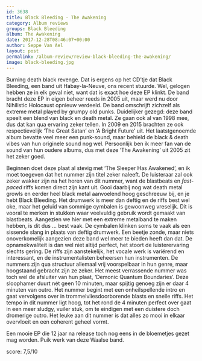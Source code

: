 ```yaml
---
id: 3638
title: Black Bleeding - The Awakening
category: Album reviews
groups: Black Bleeding
album: The Awakening
date: 2017-12-28T08:46:07+00:00
author: Seppe Van Ael
layout: post
permalink: /album-review/review-black-bleeding-the-awakening/
image: black-bleeding.jpg
---
```

Burning death black revenge. Dat is ergens op het CD’tje dat Black Bleeding, een band uit Habay-la-Neuve, ons recent stuurde. Wel, gelogen hebben ze in elk geval niet, want dat is exact hoe deze EP klinkt. De band bracht deze EP in eigen beheer reeds in 2005 uit, maar werd nu door Nihilistic Holocaust opnieuw verdeeld. De band omschrijft zichzelf als extreme metal played by grumpy old punks. Duidelijker gezegd: deze band speelt een blend van black en death metal. Ze gaan ook al van 1998 mee, dus dat kan qua ervaring zeker tellen. In 2009 en 2015 brachten ze ook respectievelijk ‘The Great Satan’ en ‘A Bright Future’ uit. Het laatstgenoemde album bevatte veel meer een punk-sound, maar behield de black & death vibes van hun originele sound nog wel. Persoonlijk ben ik meer fan van de sound van hun oudere albums, dus met deze ‘The Awakening’ uit 2005 zit het zeker goed.

Beginnen doet deze plaat al stevig met ‘The Sleeper Has Awakened’, en ik moet toegeven dat het nummer zijn titel zeker naleeft. De luisteraar zal ook zeker wakker zijn na het horen van dit nummer, want de blastbeats en _fast-paced_ riffs komen direct zijn kant uit. Gooi daarbij nog wat death metal growls en eerder heel black metal aanvoelend hoog geschreeuw bij, en je hebt Black Bleeding. Het drumwerk is meer dan deftig en de riffs best wel oke, maar het geluid van sommige cymbalen is gewoonweg vreselijk. Dit is vooral te merken in stukken waar veelvuldig gebruik wordt gemaakt van blastbeats. Aangezien we hier met een extreme metalband te maken hebben, is dit dus … best vaak. De cymbalen klinken soms te vaak als een sissende slang in plaats van deftig drumwerk. Een beetje zonde, maar niets onoverkomelijk aangezien deze band wel meer te bieden heeft dan dat. De opnamekwaliteit is dan wel niet altijd perfect, het stoort de luisterervaring slechts gering. De riffs zijn aanstekelijk, het vocale werk is variërend en interessant, en de instrumentalisten beheersen hun instrumenten. De nummers zijn qua structuur allemaal vrij voorspelbaar in hun genre, maar hoogstaand gebracht zijn ze zeker. Het meest verrassende nummer was toch wel de afsluiter van hun plaat, ‘Demonic Quantum Boundaries’. Deze sloophamer duurt nét geen 10 minuten, maar spijtig genoeg zijn er daar 4 minuten van outro. Het nummer begint met een onheilspellende intro en gaat vervolgens over in trommelvliesdoorborende blasts en snelle riffs. Het tempo in dit nummer ligt hoog, tot het rond de 4 minuten perfect over gaat in een meer sludgy, vuiler stuk, om te eindigen met een duistere doch dromerige outro. Het leuke aan dit nummer is dat alles zo mooi in elkaar overvloeit en een coherent geheel vormt.

Een mooie EP die 12 jaar na release toch nog eens in de bloemetjes gezet mag worden. Puik werk van deze Waalse band.

score: 7,5/10
